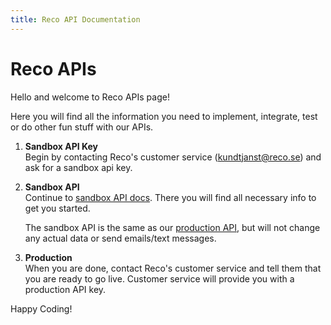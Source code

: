 ```yaml
---
title: Reco API Documentation
---
```

# Reco APIs

Hello and welcome to Reco APIs page!

Here you will find all the information you need to implement, integrate, test or do other fun stuff with our APIs.

1. **Sandbox API Key**  
   Begin by contacting Reco's customer service ([kundtjanst@reco.se](mailto:kundtjanst@reco.se)) and ask for a sandbox api key.

2. **Sandbox API**  
   Continue to [sandbox API docs](sandbox-api.md). There you will find all necessary info to get you started.

   The sandbox API is the same as our [production API](reco-api-v3.md), but will not change any actual data or send emails/text messages.

3. **Production**  
   When you are done, contact Reco's customer service and tell them that you are ready to go live. Customer service will provide you with a production API key.

Happy Coding!